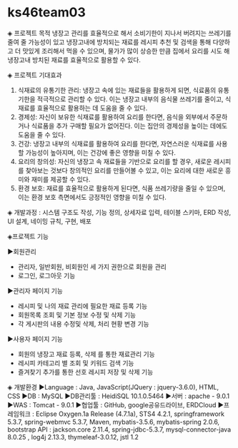 # ks46team03
◈ 프로젝트 목적
냉장고 관리를 효율적으로 해서 소비기한이 지나서 버려지는 쓰레기를 줄여 줄 가능성이 있고 
냉장고내에 방치되는 재료를 레시피 추천 및 검색을 통해 다양하고 더 맛있게 조리해서 먹을 수 있으며,
물가가 많이 상승한 만큼 집에서 요리를 시도 해 냉장고내 방치된 재료를 효율적으로 활용할 수 있다.

◈ 프로젝트 기대효과
1. 식재료의 유통기한 관리: 냉장고 속에 있는 재료들을 활용하게 되면, 식료품의 유통기한을 적극적으로 관리할 수 있다. 이는 냉장고 내부의 음식물 쓰레기를 줄이고, 식재료를 효율적으로 활용하는 데 도움을 줄 수 있다.
2. 경제성: 자신이 보유한 식재료를 활용하여 요리를 한다면, 음식을 외부에서 주문하거나 식료품을 추가 구매할 필요가 없어진다. 이는 집안의 경제성을 높이는 데에도 도움을 줄 수 있다.
3. 건강: 냉장고 내부의 식재료를 활용하여 요리를 한다면, 자연스러운 식재료를 사용할 가능성이 높아지며, 이는 건강에 좋은 영향을 미칠 수 있다.
4. 요리의 창의성: 자신의 냉장고 속 재료들을 기반으로 요리를 할 경우, 새로운 레시피를 찾아보는 것보다 창의적인 요리를 만들어볼 수 있고, 이는 요리에 대한 새로운 흥미와 재미를 제공할 수 있다.
5. 환경 보호: 재료를 효율적으로 활용하게 된다면, 식품 쓰레기량을 줄일 수 있으며, 이는 환경 보호 측면에서도 긍정적인 영향을 미칠 수 있다.

◈ 개발과정 : 시스템 구조도 작성, 기능 정의, 상세자료 입력, 테이블 스키마, ERD 작성, UI 설계, 네이밍 규칙, 구현, 배포


◈프로젝트 기능

▶회원관리
- 관리자, 일반회원, 비회원인 세 가지 권한으로 회원을 관리
- 로그인, 로그아웃 기능

▶관리자 페이지 기능
- 레시피 및 나의 재료 관리에 필요한 재료 등록 기능
- 회원목록 조회 및 기본 정보 수정 및 삭제 기능 
- 각 게시판의 내용 수정및 삭제, 처리 현황 변경 기능

▶사용자 페이지 기능
- 회원의 냉장고 재료 등록, 삭제 를 통한 재료관리 기능
- 레시피 카테고리 별 조회 및 키워드 검색 기능
- 즐겨찾기 추가를 통한 선호 레시피 저장 및 삭제 기능

◈ 개발환경
▶Language : Java, JavaScript(JQuery : jquery-3.6.0), HTML, CSS
▶DB : MySQL
▶DB관리툴 : HeidiSQL 10.1.0.5464
▶서버 : apache - 9.0.1
▶WAS : Tomcat - 9.0.1
▶협업툴 : GitHub, google공유드라이브, ERDCloud
▶프레임워크 : Eclipse Oxygen.1a Release (4.7.1a), STS4 4.2.1, springframework 5.3.7, spring-webmvc 5.3.7, Maven, mybatis-3.5.6, mybatis-spring 2.0.6, bootstrap
API : jackson.core 2.11.4, spring-jdbc-5.3.7, mysql-connector-java 8.0.25 , log4j 2.13.3, thymeleaf-3.0.12, jstl 1.2
